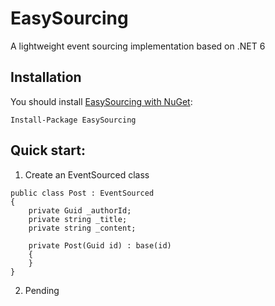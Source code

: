 # EasySourcing
A lightweight event sourcing implementation based on .NET 6

## Installation
You should install [EasySourcing with NuGet](https://www.nuget.org/packages/EasySourcingX):
```
Install-Package EasySourcing
```

## Quick start:
1. Create an EventSourced class
```
public class Post : EventSourced
{
    private Guid _authorId;  
    private string _title;  
    private string _content;
    
	private Post(Guid id) : base(id)  
	{  
	}
}
```
2. Pending